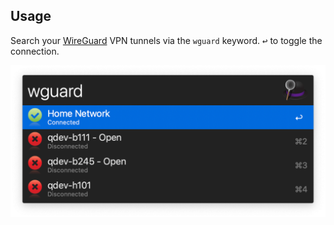 ## Usage

Search your [WireGuard](https://wireguard.com/) VPN tunnels via the `wguard` keyword. <kbd>↩</kbd> to toggle the connection.

![Wire Guard VNP tunnels](images/wguard.png)
